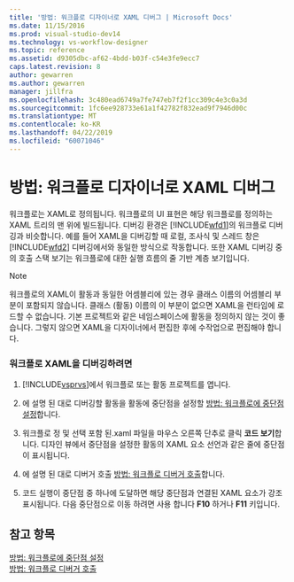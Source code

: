 ```yaml
---
title: '방법: 워크플로 디자이너로 XAML 디버그 | Microsoft Docs'
ms.date: 11/15/2016
ms.prod: visual-studio-dev14
ms.technology: vs-workflow-designer
ms.topic: reference
ms.assetid: d9305dbc-af62-4bdd-b03f-c54e3fe9ecc7
caps.latest.revision: 8
author: gewarren
ms.author: gewarren
manager: jillfra
ms.openlocfilehash: 3c480ead6749a7fe747eb7f2f1cc309c4e3c0a3d
ms.sourcegitcommit: 1fc6ee928733e61a1f42782f832ead9f7946d00c
ms.translationtype: MT
ms.contentlocale: ko-KR
ms.lasthandoff: 04/22/2019
ms.locfileid: "60071046"
---
```

# <a name="how-to-debug-xaml-with-the-workflow-designer"></a>방법: 워크플로 디자이너로 XAML 디버그
워크플로는 XAML로 정의됩니다. 워크플로의 UI 표현은 해당 워크플로를 정의하는 XAML 트리의 맨 위에 빌드됩니다. 디버깅 환경은 [!INCLUDE[wfd1](../includes/wfd1-md.md)]의 워크플로 디버깅과 비슷합니다. 예를 들어 XAML을 디버깅할 때 로컬, 조사식 및 스레드 창은 [!INCLUDE[wfd2](../includes/wfd2-md.md)] 디버깅에서와 동일한 방식으로 작동합니다. 또한 XAML 디버깅 중의 호출 스택 보기는 워크플로에 대한 실행 흐름의 줄 기반 계층 보기입니다.  
  
> [!NOTE]
>  워크플로의 XAML이 활동과 동일한 어셈블리에 있는 경우 클래스 이름의 어셈블리 부분이 포함되지 않습니다. 클래스 (활동) 이름의 이 부분이 없으면 XAML을 런타임에 로드할 수 없습니다. 기본 프로젝트와 같은 네임스페이스에 활동을 정의하지 않는 것이 좋습니다. 그렇지 않으면 XAML을 디자이너에서 편집한 후에 수작업으로 편집해야 합니다.  
  
### <a name="to-debug-workflow-xaml"></a>워크플로 XAML을 디버깅하려면  
  
1. [!INCLUDE[vsprvs](../includes/vsprvs-md.md)]에서 워크플로 또는 활동 프로젝트를 엽니다.  
  
2. 에 설명 된 대로 디버깅할 활동을 활동에 중단점을 설정할 [방법: 워크플로에 중단점 설정](../workflow-designer/how-to-set-breakpoints-in-workflows.md)합니다.  
  
3. 워크플로 정 및 선택 포함 된.xaml 파일을 마우스 오른쪽 단추로 클릭 **코드 보기**합니다. 디자인 뷰에서 중단점을 설정한 활동의 XAML 요소 선언과 같은 줄에 중단점이 표시됩니다.  
  
4. 에 설명 된 대로 디버거 호출 [방법: 워크플로 디버거 호출](../workflow-designer/how-to-invoke-the-workflow-debugger.md)합니다.  
  
5. 코드 실행이 중단점 중 하나에 도달하면 해당 중단점과 연결된 XAML 요소가 강조 표시됩니다. 다음 중단점으로 이동 하려면 사용 합니다 **F10** 하거나 **F11** 키입니다.  
  
## <a name="see-also"></a>참고 항목  
 [방법: 워크플로에 중단점 설정](../workflow-designer/how-to-set-breakpoints-in-workflows.md)   
 [방법: 워크플로 디버거 호출](../workflow-designer/how-to-invoke-the-workflow-debugger.md)